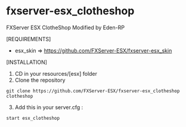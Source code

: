 # fxserver-esx_clotheshop
FXServer ESX ClotheShop Modified by Eden-RP

[REQUIREMENTS]

- esx_skin => https://github.com/FXServer-ESX/fxserver-esx_skin

[INSTALLATION]

1) CD in your resources/[esx] folder
2) Clone the repository
```
git clone https://github.com/FXServer-ESX/fxserver-esx_clotheshop clotheshop
```
3) Add this in your server.cfg :

```
start esx_clotheshop
```
